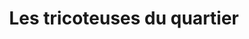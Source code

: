 ---
title: Les tricoteuses du quartier
description: Site web & Boutique en ligne
resume:
  titre: Les tricoteuses du quartier
  court: Site web & Boutique en ligne
identifiant:
slug:
ordre: 6
image: /img/tricoteuses-boutique-en-ligne.jpg
i18n: fr
portfolios:
  - E-commerce
link:
  external: true
  url: https://ecoledetricot.com/
---